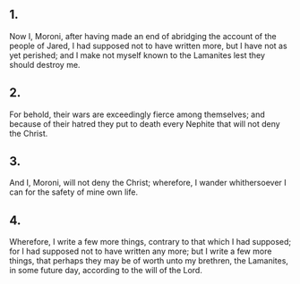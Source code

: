 ## 1.
Now I, Moroni, after having made an end of abridging the account of the people of Jared, I had supposed not to have written more, but I have not as yet perished; and I make not myself known to the Lamanites lest they should destroy me.
## 2.
For behold, their wars are exceedingly fierce among themselves; and because of their hatred they put to death every Nephite that will not deny the Christ.
## 3.
And I, Moroni, will not deny the Christ; wherefore, I wander whithersoever I can for the safety of mine own life.
## 4.
Wherefore, I write a few more things, contrary to that which I had supposed; for I had supposed not to have written any more; but I write a few more things, that perhaps they may be of worth unto my brethren, the Lamanites, in some future day, according to the will of the Lord.
